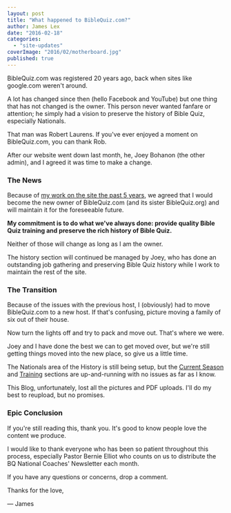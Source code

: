 ```yaml
---
layout: post
title: "What happened to BibleQuiz.com?"
author: James Lex
date: "2016-02-18"
categories: 
  - "site-updates"
coverImage: "2016/02/motherboard.jpg"
published: true
---
```


BibleQuiz.com was registered 20 years ago, back when sites like google.com weren't around.

A lot has changed since then (hello Facebook and YouTube) but one thing that has not changed is the owner. This person never wanted fanfare or attention; he simply had a vision to preserve the history of Bible Quiz, especially Nationals.

That man was Robert Laurens. If you've ever enjoyed a moment on BibleQuiz.com, you can thank Rob.

After our website went down last month, he, Joey Bohanon (the other admin), and I agreed it was time to make a change.

### The News
Because of [my work on the site the past 5 years](https://www.biblequiz.com/blog/welcome-to-the-new-biblequiz-com/), we agreed that I would become the new owner of BibleQuiz.com (and its sister BibleQuiz.org) and will maintain it for the foreseeable future.

**My commitment is to do what we've always done: provide quality Bible Quiz training and preserve the rich history of Bible Quiz.**

Neither of those will change as long as I am the owner.

The history section will continued be managed by Joey, who has done an outstanding job gathering and preserving Bible Quiz history while I work to maintain the rest of the site.

### The Transition
Because of the issues with the previous host, I (obviously) had to move BibleQuiz.com to a new host. If that's confusing, picture moving a family of six out of their house.

Now turn the lights off and try to pack and move out. That's where we were.

Joey and I have done the best we can to get moved over, but we're still getting things moved into the new place, so give us a little time.

The Nationals area of the History is still being setup, but the [Current Season](/currentseason) and [Training](/training) sections are up-and-running with no issues as far as I know.

This Blog, unfortunately, lost all the pictures and PDF uploads. I'll do my best to reupload, but no promises.

### Epic Conclusion
If you're still reading this, thank you. It's good to know people love the content we produce.

I would like to thank everyone who has been so patient throughout this process, especially Pastor Bernie Elliot who counts on us to distribute the BQ National Coaches' Newsletter each month.

If you have any questions or concerns, drop a comment.

Thanks for the love,

— James

